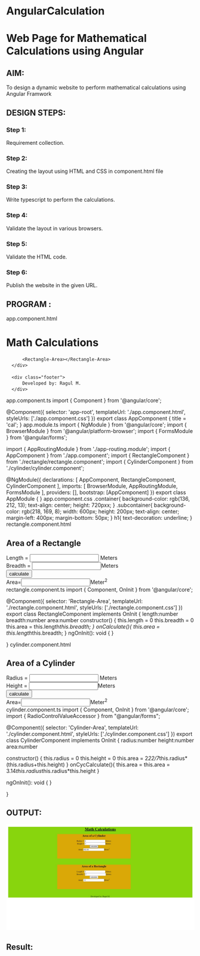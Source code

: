 # AngularCalculation

# Web Page for Mathematical Calculations using Angular

## AIM:
To design a dynamic website to perform mathematical calculations using Angular Framwork

## DESIGN STEPS:

### Step 1:

Requirement collection.

### Step 2:

Creating the layout using HTML and CSS in component.html file

### Step 3:

Write typescript to perform the calculations.

### Step 4:

Validate the layout in various browsers.

### Step 5:

Validate the HTML code.

### Step 6:

Publish the website in the given URL.

## PROGRAM :
app.component.html
<body>
  <div class="container">
      <h1>Math Calculations</h1>
      <div class="subcontainer">
        <Cylinder-Area></Cylinder-Area>
    </div>
      <div class="subcontainer">
          
          <Rectangle-Area></Rectangle-Area>
      </div>
      
      <div class="footer">
          Developed by: Ragul M.
      </div>
  </div>
</body>
app.component.ts
import { Component } from '@angular/core';

@Component({
  selector: 'app-root',
  templateUrl: './app.component.html',
  styleUrls: ['./app.component.css']
})
export class AppComponent {
  title = 'cal';
}
app.module.ts
import { NgModule } from '@angular/core';
import { BrowserModule } from '@angular/platform-browser';
import { FormsModule } from '@angular/forms';

import { AppRoutingModule } from './app-routing.module';
import { AppComponent } from './app.component';
import { RectangleComponent } from './rectangle/rectangle.component';
import { CylinderComponent } from './cylinder/cylinder.component';

@NgModule({
  declarations: [
    AppComponent,
    RectangleComponent,
    CylinderComponent
  ],
  imports: [
    BrowserModule,
    AppRoutingModule,
    FormsModule
  ],
  providers: [],
  bootstrap: [AppComponent]
})
export class AppModule { }
app.component.css
.container{
    background-color: rgb(136, 212, 13);
    text-align: center;
    height: 720pxx;
}
.subcontainer{
    background-color: rgb(218, 169, 8);
    width: 600px;
    height: 200px;
    text-align: center;
    margin-left: 400px;
    margin-bottom: 50px;
}
h1{
    text-decoration: underline;
}
rectangle.component.html
<div>
    <h2>Area of a Rectangle</h2>
    Length = <input  type="text" [(ngModel)]="length"> Meters<br>
    Breadth = <input [(ngModel)]="breadth"type ="text">Meters<br>
    <input type="button" (click)="onCalculate()" value="calculate"><br>
    Area=<input [value]="area" type="text" >Meter<sup>2</sup>
</div>
rectangle.component.ts
import { Component, OnInit } from '@angular/core';

@Component({
  selector: 'Rectangle-Area',
  templateUrl: './rectangle.component.html',
  styleUrls: ['./rectangle.component.css']
})
export class RectangleComponent implements OnInit {
  length:number
  breadth:number
  area:number
  constructor() {
    this.length = 0
    this.breadth = 0
    this.area = this.length*this.breadth;
   }
   onCalculate(){
    this.area = this.length*this.breadth;
}
  ngOnInit(): void {
  }

}
cylinder.component.html
<div>
    <h2>Area of a Cylinder</h2>
    Radius = <input  type="text" [(ngModel)]="radius"> Meters<br>
    Height = <input [(ngModel)]="height"type ="text">Meters<br>
    <input type="button" (click)="onCycCalculate()" value="calculate"><br>
    Area=<input [value]="area" type="text" >Meter<sup>2</sup>
</div> 
cylinder.component.ts
import { Component, OnInit } from '@angular/core';
import { RadioControlValueAccessor } from "@angular/forms";

@Component({
  selector: 'Cylinder-Area',
  templateUrl: './cylinder.component.html',
  styleUrls: ['./cylinder.component.css']
})
export class CylinderComponent implements OnInit {
  radius:number
  height:number
  area:number

  constructor() {
    this.radius = 0
        this.height = 0
        this.area = 2*22/7*this.radius*(this.radius+this.height)
   }
   onCycCalculate(){
    this.area = this.area = 3.14*this.radius*this.radius*this.height
   }

  ngOnInit(): void {
  }

}
## OUTPUT:
![output](https://github.com/ragulmani936/AngularCalculation/blob/main/Screenshot.jpeg)



## Result:
